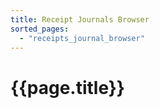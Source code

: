 ```yaml
---
title: Receipt Journals Browser
sorted_pages:
  - "receipts_journal_browser"
---
```

# {{page.title}}
